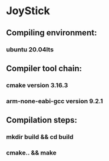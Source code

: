 # JoyStick

## Compiling environment:  
### ubuntu 20.04lts  
## Compiler tool chain:  
### cmake version 3.16.3  
### arm-none-eabi-gcc version 9.2.1  
## Compilation steps:  
### mkdir build && cd build  
### cmake.. && make  

